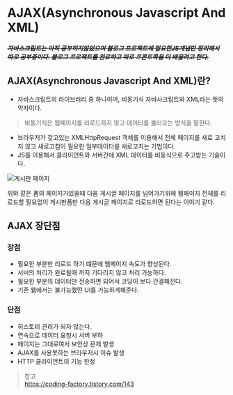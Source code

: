 # AJAX(Asynchronous Javascript And XML)

##### ~~자바스크립트는 아직 공부하지않았으며 블로그 프로젝트에 필요한JS개념만 정리해서 따로 공부중이다. 블로그 프로잭트를 완료하고 따로 프론트쪽을 더 배울려고 한다.~~

## AJAX(Asynchronous Javascript And XML)란?
- 자바스크립트의 라이브러리 중 하나이며, 비동기식 자바사크립트와 XML라는 뜻의 약자이다.
> 비동기식은 웹페이지를 리로드하지 않고 데이터를 불러오는 방식을 말한다.
- 브라우저가 갖고있는 XMLHttpRequest 객체를 이용해서 전체 페이지를 새로 고치지 않고 새로고침이 필요한 일부데이터를 새로고치는 기법이다.
- JS를 이용해서 클라이언트와 서버간에 XML 데이터를 비동식으로 주고받는 기술이다.

![게시판 페이지](https://user-images.githubusercontent.com/89888075/155287239-9208013b-e42a-4769-8dca-c215fac0b6a7.png)

위와 같은 폼의 페이지가있을때 다음 게시글 페이지를 넘어가기위해 웹페이지 전체를 리로드할 필요없이 게시판폼만 다음 게시글 페이지로 리로드하면 된다는 이야기 같다.

## AJAX 장단점
### 장점
- 필요한 부분만 리로드 하기 떄문에 웹페이지 속도가 향상된다.
- 서버의 처리가 완료될때 까지 기다리지 않고 처리 가능하다.
- 필요한 부분의 데이터만 전송하면 되어서 코딩이 보다 간결해진다.
- 기존 웹에서는 불가능했떤 UI를 가능하게해준다.

### 단점
- 히스토리 관리가 되자 않는다.
- 연속으로 데이터 요청시 서버 부하
- 페이지는 그대로여서 보안상 문제 발생
- AJAX를 사용못하는 브라우저시 이슈 발생
- HTTP 클라이언트의 기능 한정




>참고 <br>
https://coding-factory.tistory.com/143